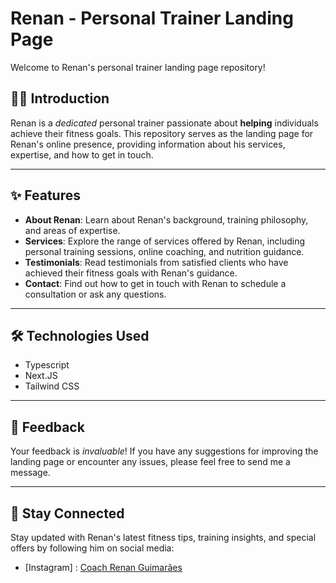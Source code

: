 # Renan - Personal Trainer Landing Page

Welcome to Renan's personal trainer landing page repository!

## 🏋️‍♂️ Introduction

Renan is a _dedicated_ personal trainer passionate about **helping** individuals achieve their fitness goals. This repository serves as the landing page for Renan's online presence, providing information about his services, expertise, and how to get in touch.

---

## ✨ Features

- **About Renan**: Learn about Renan's background, training philosophy, and areas of expertise.
- **Services**: Explore the range of services offered by Renan, including personal training sessions, online coaching, and nutrition guidance.
- **Testimonials**: Read testimonials from satisfied clients who have achieved their fitness goals with Renan's guidance.
- **Contact**: Find out how to get in touch with Renan to schedule a consultation or ask any questions.

---

## 🛠 Technologies Used

- Typescript
- Next.JS
- Tailwind CSS

---

## 📝 Feedback

Your feedback is _invaluable_! If you have any suggestions for improving the landing page or encounter any issues, please feel free to send me a message.

---

## 📱 Stay Connected

Stay updated with Renan's latest fitness tips, training insights, and special offers by following him on social media:

- [Instagram] : [Coach Renan Guimarães](https://www.instagram.com/coachrenanguimaraes/)
